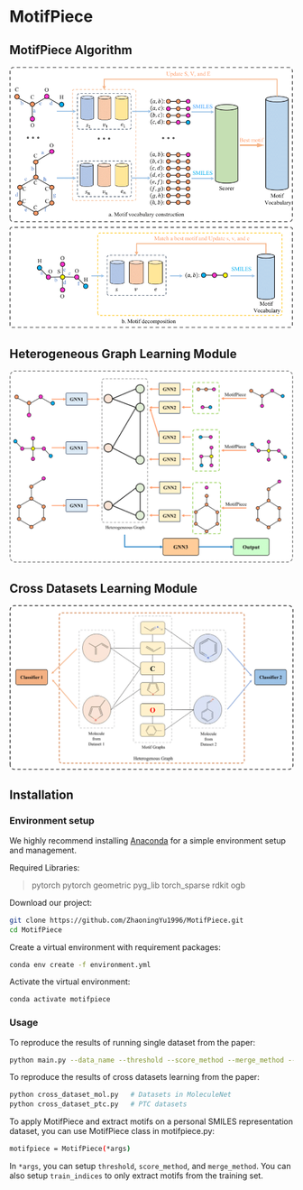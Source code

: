 # MotifPiece

## MotifPiece Algorithm

![MotifPiece Algorithm](figures/motifpiece.png)

## Heterogeneous Graph Learning Module

![Heterogeneous Graph Learning Module](figures/HLM.png)

## Cross Datasets Learning Module

![Cross Datasets Learning Module](figures/CDL.png)

## Installation

### Environment setup

We highly recommend installing [Anaconda](https://docs.anaconda.com/free/anaconda/install/index.html) for a simple environment setup and management.

Required Libraries:
> pytorch
> pytorch geometric
> pyg_lib 
> torch_sparse
> rdkit
> ogb

Download our project:
```bash
git clone https://github.com/ZhaoningYu1996/MotifPiece.git
cd MotifPiece
```

Create a virtual environment with requirement packages:
```bash
conda env create -f environment.yml
```

Activate the virtual environment:
```bash
conda activate motifpiece
```

### Usage

To reproduce the results of running single dataset from the paper:
```bash
python main.py --data_name --threshold --score_method --merge_method --decomposition_method
```

To reproduce the results of cross datasets learning from the paper:
```bash
python cross_dataset_mol.py   # Datasets in MoleculeNet
python cross_dataset_ptc.py   # PTC datasets
```

To apply MotifPiece and extract motifs on a personal SMILES representation dataset, you can use MotifPiece class in motifpiece.py:
```bash
motifpiece = MotifPiece(*args)
```
In `*args`, you can setup `threshold`, `score_method`, and `merge_method`. You can also setup `train_indices` to only extract motifs from the training set.
